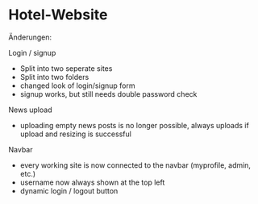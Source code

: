 # Hotel-Website
Änderungen:

Login / signup
- Split into two seperate sites
- Split into two folders
- changed look of login/signup form
- signup works, but still needs double password check

News upload
- uploading empty news posts is no longer possible, always uploads if upload and resizing is successful

Navbar
- every working site is now connected to the navbar (myprofile, admin, etc.)
- username now always shown at the top left
- dynamic login / logout button

